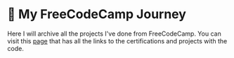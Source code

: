 # 📙 My FreeCodeCamp Journey
Here I will archive all the projects I've done from FreeCodeCamp. You can visit this [page](https://joelencinas.github.io/FCC-Journey/) that has all the links to the certifications and projects with the code.
